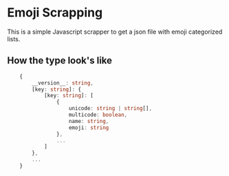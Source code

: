 # Emoji Scrapping
This is a simple Javascript scrapper to get a json file with emoji categorized lists.

## How the type look's like
```ts
    {
        __version__: string,
        [key: string]: {
            [key: string]: [
                {
                    unicode: string | string[],
                    multicode: boolean,
                    name: string,
                    emoji: string
                },
                ...
            ]
        },
        ...
    }

```
